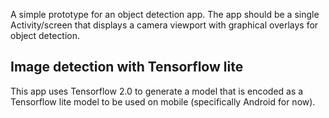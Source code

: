 A simple prototype for an object detection app.
The app should be a single Activity/screen that displays a camera viewport with graphical overlays for object detection.

## Image detection with Tensorflow lite

This app uses Tensorflow 2.0 to generate a model that is encoded as a Tensorflow lite model to be used on mobile (specifically Android for now).
